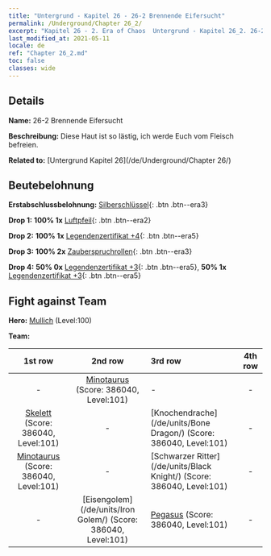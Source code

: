 ```yaml
---
title: "Untergrund - Kapitel 26 - 26-2 Brennende Eifersucht"
permalink: /Underground/Chapter 26_2/
excerpt: "Kapitel 26 - 2. Era of Chaos  Untergrund - Kapitel 26_2. 26-2 Brennende Eifersucht"
last_modified_at: 2021-05-11
locale: de
ref: "Chapter 26_2.md"
toc: false
classes: wide
---
```


## Details

 **Name:** 26-2 Brennende Eifersucht

 **Beschreibung:** Diese Haut ist so lästig, ich werde Euch vom Fleisch befreien.

 **Related to:** [Untergrund Kapitel 26](/de/Underground/Chapter 26/)

## Beutebelohnung

 **Erstabschlussbelohnung:** [Silberschlüssel](/ItemsDE/con_693/){: .btn .btn--era3}

 **Drop 1:** **100% 1x** [Luftpfeil](/ItemsDE/her_449/){: .btn .btn--era2}

 **Drop 2:** **100% 1x** [Legendenzertifikat +4](/ItemsDE/mat_95/){: .btn .btn--era5}

 **Drop 3:** **100% 2x** [Zauberspruchrollen](/ItemsDE/con_694/){: .btn .btn--era3}

 **Drop 4:** **50% 0x** [Legendenzertifikat +3](/ItemsDE/mat_88/){: .btn .btn--era5}, **50% 1x** [Legendenzertifikat +3](/ItemsDE/mat_88/){: .btn .btn--era5}


## Fight against Team
 **Hero:** [Mullich](/de/heroes/Mullich/) (Level:100)

 **Team:**


  | 1st row | 2nd row | 3rd row | 4th row |
  |:----:|:----:|:----|:----:|
  | - | [Minotaurus](/de/units/Minotaur/) (Score: 386040, Level:101)  | - | - |
  | [Skelett](/de/units/Skeleton/) (Score: 386040, Level:101)  | - | [Knochendrache](/de/units/Bone Dragon/) (Score: 386040, Level:101)  | - |
  | [Minotaurus](/de/units/Minotaur/) (Score: 386040, Level:101)  | - | [Schwarzer Ritter](/de/units/Black Knight/) (Score: 386040, Level:101)  | - |
  | - | [Eisengolem](/de/units/Iron Golem/) (Score: 386040, Level:101)  | [Pegasus](/de/units/Pegasus/) (Score: 386040, Level:101)  | - |


